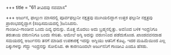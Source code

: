 +++
title = "61 ತೀವಿದವು ನವಮಾಸ"

+++
ಅರ್ಜುನ, ಫಾಲ್ಗುಣ ಮಾಸದಲ್ಲಿ ಪೂರ್ವಫಲ್ಗುನೀ ನಕ್ಷತ್ರವು ಮುಗಿಯಲಿದ್ದಾಗ ಉತ್ತರ ಫಲ್ಗುನೀ ನಕ್ಷತ್ರವು ಪ್ರಾರಂಭದಲ್ಲಿದ್ದಾಗ (ಸಂಧಿಸಮಯದಲ್ಲಿ )ಜನಿಸಿದನು.  
ಗಾಂಡೀವಿ-ಗಾಂಡೀವ ಒಂದು ದಿವ್ಯ ಧನುಸ್ಸು. ಮೊತ್ತ ಮೊದಲು ಅದು ಬ್ರಹ್ಮನಲ್ಲಿತ್ತು. ಅವನಿಂದ ಬಳಿಕ ಇಂದ್ರನಿಗೂ ತರುತಾಯ ವರುಣನಿಗೂ ಬಂದು ಸೇರಿತು. ಆಮೇಲೆ ಅಗ್ನಿ ಅದನ್ನು ವರುಣನಿಂದ ಪಡೆದುಕೊಂಡ. ಖಾಂಡವವನದಾಹ ಸಮಯದಲ್ಲಿ ಅರ್ಜುನನು ತನಗೆ ಮಾಡಿದ ಉಪಕಾರಕ್ಕೆ ಇದನ್ನು ಅಗ್ನಿಯು ಆತನಿಗೆ ಕೊಟ್ಟ. ಇದರ ಮಹಿಮೆಯಿಂದ ಎಲ್ಲ ದಿಕ್ಕುಗಳನ್ನು ಗೆದ್ದು ಇಂದ್ರನನ್ನು ಸೋಲಿಸಿದ. ಈ ಕಾರಣದಿಂದಲೇ ಅರ್ಜುನನಿಗೆ ಗಾಂಡೀವಿ ಎಂದೂ ಹೆಸರು.